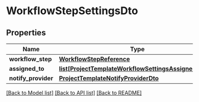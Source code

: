 # WorkflowStepSettingsDto

## Properties
Name | Type | Description | Notes
------------ | ------------- | ------------- | -------------
**workflow_step** | [**WorkflowStepReference**](WorkflowStepReference.md) |  | [optional] 
**assigned_to** | [**list[ProjectTemplateWorkflowSettingsAssignedToDto]**](ProjectTemplateWorkflowSettingsAssignedToDto.md) |  | [optional] 
**notify_provider** | [**ProjectTemplateNotifyProviderDto**](ProjectTemplateNotifyProviderDto.md) |  | [optional] 

[[Back to Model list]](../README.md#documentation-for-models) [[Back to API list]](../README.md#documentation-for-api-endpoints) [[Back to README]](../README.md)


